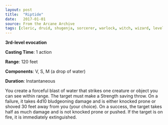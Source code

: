 ```yaml
---
layout: post
title:  "Riptide"
date:   2017-01-01
source: From the Arcane Archive
tags: [cleric, druid, shugenja, sorcerer, warlock, witch, wizard, level3, evocation, hb, fan]
---
```


**3rd-level evocation**

**Casting Time**: 1 action

**Range**: 120 feet

**Components**: V, S, M (a drop of water)

**Duration**: Instantaneous

You create a forceful blast of water that strikes one creature or object you can see within range. The target must make a Strength saving throw. On a failure, it takes 4d10 bludgeoning damage and is either knocked prone or shoved 30 feet away from you (your choice). On a success, the target takes half as much damage and is not knocked prone or pushed. If the target is on fire, it is immediately extinguished.
